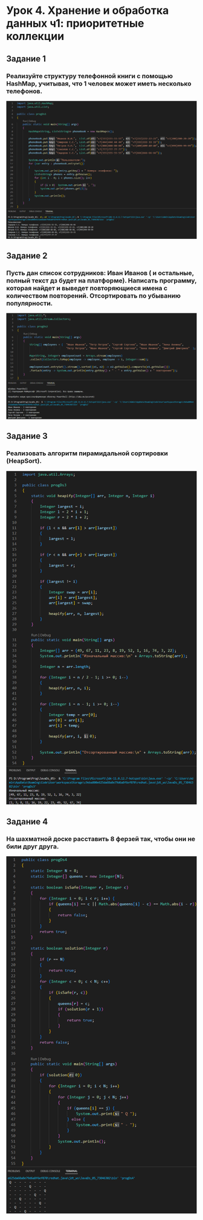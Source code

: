 # Урок 4. Хранение и обработка данных ч1: приоритетные коллекции

## Задание 1
### Реализуйте структуру телефонной книги с помощью HashMap, учитывая, что 1 человек может иметь несколько телефонов.
![i_ds1](images_file/iDs1.png)

## Задание 2
### Пусть дан список сотрудников: Иван Иванов ( и остальные, полный текст дз будет на платформе). Написать программу, которая найдет и выведет повторяющиеся имена с количеством повторений. Отсортировать по убыванию популярности.
![i_ds2](images_file/iDs2.png)

## Задание 3
### Реализовать алгоритм пирамидальной сортировки (HeapSort).
![i_ds3](images_file/iDs3.png)

## Задание 4
### На шахматной доске расставить 8 ферзей так, чтобы они не били друг друга.
![i_ds4](images_file/iDs4.png)